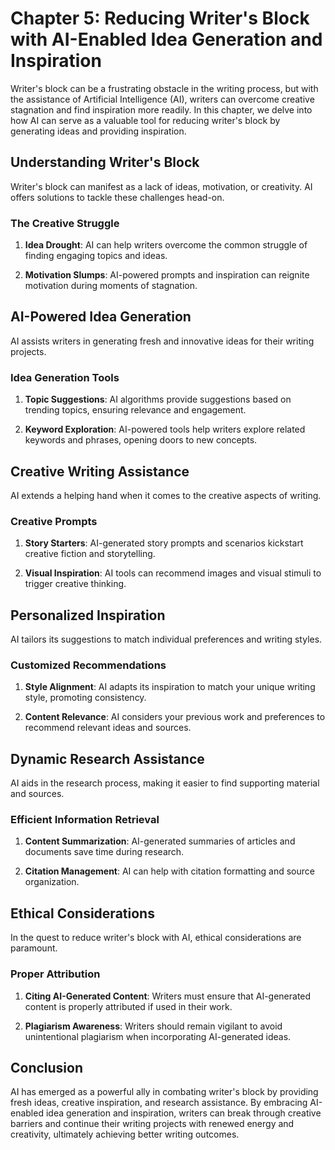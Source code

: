 Chapter 5: Reducing Writer's Block with AI-Enabled Idea Generation and Inspiration
==================================================================================

Writer's block can be a frustrating obstacle in the writing process, but with the assistance of Artificial Intelligence (AI), writers can overcome creative stagnation and find inspiration more readily. In this chapter, we delve into how AI can serve as a valuable tool for reducing writer's block by generating ideas and providing inspiration.

Understanding Writer's Block
----------------------------

Writer's block can manifest as a lack of ideas, motivation, or creativity. AI offers solutions to tackle these challenges head-on.

### The Creative Struggle

1. **Idea Drought**: AI can help writers overcome the common struggle of finding engaging topics and ideas.

2. **Motivation Slumps**: AI-powered prompts and inspiration can reignite motivation during moments of stagnation.

AI-Powered Idea Generation
--------------------------

AI assists writers in generating fresh and innovative ideas for their writing projects.

### Idea Generation Tools

1. **Topic Suggestions**: AI algorithms provide suggestions based on trending topics, ensuring relevance and engagement.

2. **Keyword Exploration**: AI-powered tools help writers explore related keywords and phrases, opening doors to new concepts.

Creative Writing Assistance
---------------------------

AI extends a helping hand when it comes to the creative aspects of writing.

### Creative Prompts

1. **Story Starters**: AI-generated story prompts and scenarios kickstart creative fiction and storytelling.

2. **Visual Inspiration**: AI tools can recommend images and visual stimuli to trigger creative thinking.

Personalized Inspiration
------------------------

AI tailors its suggestions to match individual preferences and writing styles.

### Customized Recommendations

1. **Style Alignment**: AI adapts its inspiration to match your unique writing style, promoting consistency.

2. **Content Relevance**: AI considers your previous work and preferences to recommend relevant ideas and sources.

Dynamic Research Assistance
---------------------------

AI aids in the research process, making it easier to find supporting material and sources.

### Efficient Information Retrieval

1. **Content Summarization**: AI-generated summaries of articles and documents save time during research.

2. **Citation Management**: AI can help with citation formatting and source organization.

Ethical Considerations
----------------------

In the quest to reduce writer's block with AI, ethical considerations are paramount.

### Proper Attribution

1. **Citing AI-Generated Content**: Writers must ensure that AI-generated content is properly attributed if used in their work.

2. **Plagiarism Awareness**: Writers should remain vigilant to avoid unintentional plagiarism when incorporating AI-generated ideas.

Conclusion
----------

AI has emerged as a powerful ally in combating writer's block by providing fresh ideas, creative inspiration, and research assistance. By embracing AI-enabled idea generation and inspiration, writers can break through creative barriers and continue their writing projects with renewed energy and creativity, ultimately achieving better writing outcomes.
